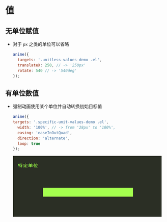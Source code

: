 # 值

## 无单位赋值

+ 对于 `px` 之类的单位可以省略

  ```js
  anime({
    targets: '.unitless-values-demo .el',
    translateX: 250, // -> '250px'
    rotate: 540 // -> '540deg'
  });
  ```

## 有单位数值

+ 强制动画使用某个单位并自动转换初始目标值

  ```js
  anime({
  targets: '.specific-unit-values-demo .el',
    width: '100%', // -> from '28px' to '100%',
    easing: 'easeInOutQuad',
    direction: 'alternate',
    loop: true
  });
  ```

  ![alt text](images/特定单位.gif)
